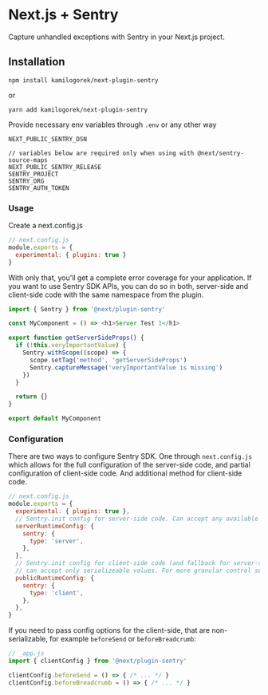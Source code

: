 # Next.js + Sentry

Capture unhandled exceptions with Sentry in your Next.js project.

## Installation

```
npm install kamilogorek/next-plugin-sentry
```

or

```
yarn add kamilogorek/next-plugin-sentry
```

Provide necessary env variables through `.env` or any other way

```
NEXT_PUBLIC_SENTRY_DSN

// variables below are required only when using with @next/sentry-source-maps
NEXT_PUBLIC_SENTRY_RELEASE
SENTRY_PROJECT
SENTRY_ORG
SENTRY_AUTH_TOKEN
```

### Usage

Create a next.config.js

```js
// next.config.js
module.exports = {
  experimental: { plugins: true }
}
```

With only that, you'll get a complete error coverage for your application.
If you want to use Sentry SDK APIs, you can do so in both, server-side and client-side code with the same namespace from the plugin.

```js
import { Sentry } from '@next/plugin-sentry'

const MyComponent = () => <h1>Server Test 1</h1>

export function getServerSideProps() {
  if (!this.veryImportantValue) {
    Sentry.withScope((scope) => {
      scope.setTag('method', 'getServerSideProps')
      Sentry.captureMessage('veryImportantValue is missing')
    })
  }

  return {}
}

export default MyComponent
```

### Configuration

There are two ways to configure Sentry SDK. One through `next.config.js` which allows for the full configuration of the server-side code, and partial configuration of client-side code. And additional method for client-side code.

```js
// next.config.js
module.exports = {
  experimental: { plugins: true },
  // Sentry.init config for server-side code. Can accept any available config option.
  serverRuntimeConfig: {
    sentry: {
      type: 'server',
    },
  },
  // Sentry.init config for client-side code (and fallback for server-side)
  // can accept only serializeable values. For more granular control see below.
  publicRuntimeConfig: {
    sentry: {
      type: 'client',
    },
  },
}
```

If you need to pass config options for the client-side, that are non-serializable, for example `beforeSend` or `beforeBreadcrumb`:

```js
// _app.js
import { clientConfig } from '@next/plugin-sentry'

clientConfig.beforeSend = () => { /* ... */ }
clientConfig.beforeBreadcrumb = () => { /* ... */ }
```